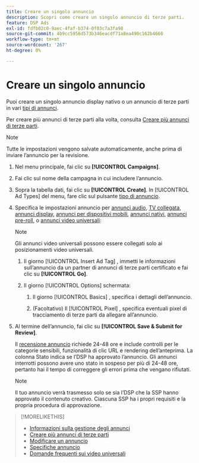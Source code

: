 ```yaml
---
title: Creare un singolo annuncio
description: Scopri come creare un singolo annuncio di terze parti.
feature: DSP Ads
exl-id: fdfb02c0-9aec-4faf-b374-0f03c7a3fa98
source-git-commit: 4b9cc5956d573b346eacdf71a8ea490c162b4660
workflow-type: tm+mt
source-wordcount: '267'
ht-degree: 0%

---
```


# Creare un singolo annuncio

Puoi creare un singolo annuncio display nativo o un annuncio di terze parti in vari [tipi di annunci](ad-about.md#ad-types).

Per creare più annunci di terze parti alla volta, consulta [Creare più annunci di terze parti](ad-create-multiple.md).

>[!NOTE]
>
>Tutte le impostazioni vengono salvate automaticamente, anche prima di inviare l’annuncio per la revisione.

1. Nel menu principale, fai clic su **[!UICONTROL Campaigns]**.

1. Fai clic sul nome della campagna in cui includere l’annuncio.

1. Sopra la tabella dati, fai clic su **[!UICONTROL Create]**. In [!UICONTROL Ad Types] del menu, fare clic sul pulsante [tipo di annuncio](ad-about.md#ad-types).

1. Specifica le impostazioni annuncio per [annunci audio](ad-settings-audio.md), [TV collegata](ad-settings-connected-tv.md), [annunci display](ad-settings-display.md), [annunci per dispositivi mobili](ad-settings-mobile.md), [annunci nativi](ad-settings-native.md), [annunci pre-roll](ad-settings-pre-roll.md), o [annunci video universali](ad-settings-universal-video.md):

   >[!NOTE]
   >
   >Gli annunci video universali possono essere collegati solo ai posizionamenti video universali.

   1. Il giorno [!UICONTROL Insert Ad Tag] , immetti le informazioni sull’annuncio da un partner di annunci di terze parti certificato e fai clic su **[!UICONTROL Go]**.

   1. Il giorno [!UICONTROL Options] schermata:

      1. Il giorno [!UICONTROL Basics] , specifica i dettagli dell’annuncio.

      1. (Facoltativo) Il [!UICONTROL Pixel] , specifica eventuali pixel di tracciamento di terze parti da allegare all’annuncio.

1. Al termine dell’annuncio, fai clic su **[!UICONTROL Save & Submit for Review]**.

   Il [recensione annuncio](ad-about.md) richiede 24-48 ore e include controlli per le categorie sensibili, funzionalità di clic URL e rendering dell’anteprima. La colonna Stato indica se l’DSP ha approvato l’annuncio. Gli annunci interrotti possono avere uno stato in sospeso per più di 24-48 ore, pertanto hai il tempo di correggere gli errori prima che vengano rifiutati.

   >[!NOTE]
   >
   >Il tuo annuncio verrà trasmesso solo se sia l’DSP che la SSP hanno approvato il contenuto creativo. Ciascuna SSP ha i propri requisiti e la propria procedura di approvazione.

>[!MORELIKETHIS]
>
>* [Informazioni sulla gestione degli annunci](ad-about.md)
>* [Creare più annunci di terze parti](ad-create-multiple.md)
>* [Modificare un annuncio](ad-edit.md)
>* [Specifiche annuncio](ad-specs.md)
>* [Domande frequenti sui video universali](/help/dsp/campaign-management/faq-universal-video.md)
